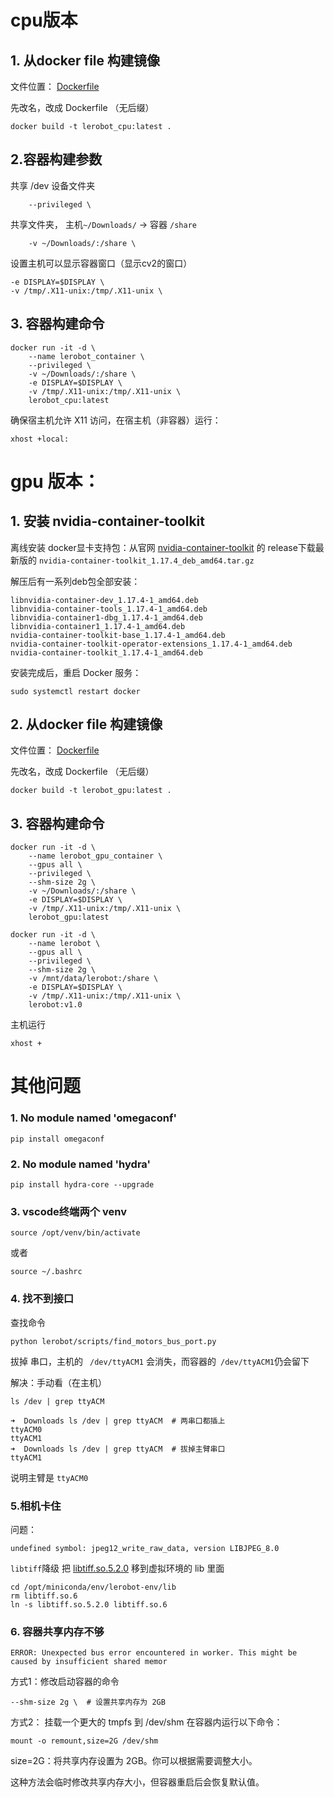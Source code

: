 # cpu版本

## 1. 从docker file 构建镜像

文件位置： [Dockerfile](../DockerFile/cpu/Dockerfile) 

先改名，改成 Dockerfile （无后缀）
```
docker build -t lerobot_cpu:latest .
```

## 2.容器构建参数

共享 /dev 设备文件夹

```
    --privileged \
```

共享文件夹， 主机`~/Downloads/`  -> 容器 `/share`

```
    -v ~/Downloads/:/share \
```

设置主机可以显示容器窗口（显示cv2的窗口）

    -e DISPLAY=$DISPLAY \
    -v /tmp/.X11-unix:/tmp/.X11-unix \



## 3. 容器构建命令

```
docker run -it -d \
    --name lerobot_container \
    --privileged \
    -v ~/Downloads/:/share \
    -e DISPLAY=$DISPLAY \
    -v /tmp/.X11-unix:/tmp/.X11-unix \
    lerobot_cpu:latest
```

 确保宿主机允许 X11 访问，在宿主机（非容器）运行：

```
xhost +local:
```



# gpu 版本：

## 1. 安装 nvidia-container-toolkit

离线安装 docker显卡支持包：从官网 [nvidia-container-toolkit](https://github.com/NVIDIA/nvidia-container-toolkit) 的 release下载最新版的 `nvidia-container-toolkit_1.17.4_deb_amd64.tar.gz`

解压后有一系列deb包全部安装：

```
libnvidia-container-dev_1.17.4-1_amd64.deb                                                                                   
libnvidia-container-tools_1.17.4-1_amd64.deb
libnvidia-container1-dbg_1.17.4-1_amd64.deb
libnvidia-container1_1.17.4-1_amd64.deb
nvidia-container-toolkit-base_1.17.4-1_amd64.deb
nvidia-container-toolkit-operator-extensions_1.17.4-1_amd64.deb
nvidia-container-toolkit_1.17.4-1_amd64.deb
```

安装完成后，重启 Docker 服务：

```
sudo systemctl restart docker
```

## 2. 从docker file 构建镜像

文件位置： [Dockerfile](../DockerFile/gpu/Dockerfile) 

先改名，改成 Dockerfile （无后缀）

```
docker build -t lerobot_gpu:latest .
```

## 3. 容器构建命令

```
docker run -it -d \
    --name lerobot_gpu_container \
    --gpus all \
    --privileged \
    --shm-size 2g \
    -v ~/Downloads/:/share \
    -e DISPLAY=$DISPLAY \
    -v /tmp/.X11-unix:/tmp/.X11-unix \
    lerobot_gpu:latest
```

```
docker run -it -d \
    --name lerobot \
    --gpus all \
    --privileged \
    --shm-size 2g \
    -v /mnt/data/lerobot:/share \
    -e DISPLAY=$DISPLAY \
    -v /tmp/.X11-unix:/tmp/.X11-unix \
    lerobot:v1.0
```







主机运行

```
xhost +
```





# 其他问题

### 1. No module named 'omegaconf'

```
pip install omegaconf
```

### 2. No module named 'hydra'

```
pip install hydra-core --upgrade
```

### 3. vscode终端两个 venv

```
source /opt/venv/bin/activate
```

或者

```
source ~/.bashrc
```

### 4. 找不到接口

查找命令

```
python lerobot/scripts/find_motors_bus_port.py
```

拔掉 串口，主机的 ` /dev/ttyACM1` 会消失，而容器的` /dev/ttyACM1`仍会留下

解决：手动看（在主机）

```
ls /dev | grep ttyACM
```

```
➜  Downloads ls /dev | grep ttyACM  # 两串口都插上
ttyACM0
ttyACM1
➜  Downloads ls /dev | grep ttyACM  # 拔掉主臂串口
ttyACM1
```

说明主臂是 `ttyACM0`

### 5.相机卡住

问题：

```
undefined symbol: jpeg12_write_raw_data, version LIBJPEG_8.0
```

`libtiff`降级 把 [libtiff.so.5.2.0](assets/libtiff.so.5.2.0) 移到虚拟环境的 lib 里面

```
cd /opt/miniconda/env/lerobot-env/lib
rm libtiff.so.6
ln -s libtiff.so.5.2.0 libtiff.so.6
```



### 6. 容器共享内存不够

```
ERROR: Unexpected bus error encountered in worker. This might be caused by insufficient shared memor
```

方式1：修改启动容器的命令

```
--shm-size 2g \  # 设置共享内存为 2GB
```

方式2： 挂载一个更大的 tmpfs 到 /dev/shm
在容器内运行以下命令：

```
mount -o remount,size=2G /dev/shm
```

size=2G：将共享内存设置为 2GB。你可以根据需要调整大小。

这种方法会临时修改共享内存大小，但容器重启后会恢复默认值。